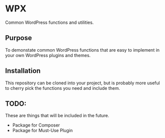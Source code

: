 # WPX

Common WordPress functions and utilities.

## Purpose

To demonstate common WordPress functions that are easy to implement in your own WordPress plugins and themes. 

## Installation

This repository can be cloned into your project, but is probably more useful to cherry pick the functions you need and include them.

## TODO:

These are things that will be included in the future.

- Package for Composer
- Package for Must-Use Plugin